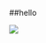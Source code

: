 ##hello

<img align="center" src="https://user-images.githubusercontent.com/120167822/206660231-128508e3-81f3-40cd-b2a5-71a9a287f98f.svg">

